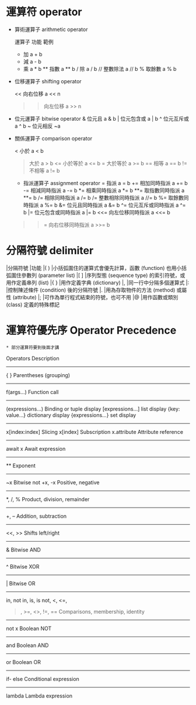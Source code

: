 # 運算符 operator
* 算術運算子 arithmetic operator

	運算子	功能	範例
	+	加	a + b
	-	減	a - b
	*	乘	a * b
	**	指數	a ** b
	/	除	a / b
	//	整數除法	a // b
	%	取餘數	a % b

* 位移運算子 shifting operator

	<<	向右位移	a << n
	>>	向左位移	a >> n

* 位元運算子 bitwise operator
	&	位元且	a & b
	|	位元包含或	a | b
	^	位元互斥或	a ^ b
	~	位元相反	~a
	
* 關係運算子 comparison operator

	<	小於	a < b
	>	大於	a > b
	<=	小於等於	a <= b
	>=	大於等於	a >= b
	==	相等	a == b
	!=	不相等	a != b
	
	* 指派運算子 assignment operator
	=	指派	a = b
	+=	相加同時指派	a += b
	-=	相減同時指派	a -= b
	*=	相乘同時指派	a *= b
	**=	取指數同時指派	a **= b
	/=	相除同時指派	a /= b
	/=	整數相除同時指派	a //= b
	%=	取餘數同時指派	a %= b
	&=	位元且同時指派	a &= b
	^=	位元互斥或同時指派	a ^= b
	|=	位元包含或同時指派	a |= b
	<<=	向左位移同時指派	a <<= b
	>>=	向右位移同時指派	a >>= b
	
# 分隔符號 delimiter
|分隔符號	|功能
|( )	|小括弧圍住的運算式會優先計算，函數 (function) 也用小括弧圍住參數列 (parameter list)
|[ ]	|序列型態 (sequence type) 的索引符號，或用作定義串列 (list)
|{ }	|用作定義字典 (dictionary)
|,	|同一行中分隔多個運算式
|:	|控制陳述條件 (condition) 後的分隔符號
|.	|用為存取物件的方法 (method) 或屬性 (attribute)
|;	|可作為單行程式結束的符號，也可不用
|@	|用作函數或類別 (class) 定義的特殊標記

# 運算符優先序 Operator Precedence
	* 部分運算符要到後面才講
Operators		Description
----------		--------
{ }				Parentheses (grouping)
----------		--------
f(args…)		Function call
----------		--------
(expressions…)	Binding or tuple display
[expressions…]	list display
{key: value…}	dictionary display
{expressions…}	set display
----------		--------
x[index:index]	Slicing
x[index]		Subscription
x.attribute		Attribute reference
----------		--------
await x			Await expression
----------		--------
**				Exponent
----------		--------
~x				Bitwise not
+x, -x			Positive, negative
----------		--------
*, /, %			Product, division, remainder

----------		--------
+, –			Addition, subtraction
----------		--------
<<, >>			Shifts left/right
----------		--------
&				Bitwise AND
----------		--------
^				Bitwise XOR
----------		--------
|				Bitwise OR
----------		--------
in, not in, is,
 is not, <, <=, 
 >, >=,
<>, !=, ==		Comparisons, membership, identity
----------		--------
not x			Boolean NOT
----------		--------
and				Boolean AND
----------		--------
or				Boolean OR
----------		--------
if- else		Conditional expression
----------		--------
lambda			Lambda expression
